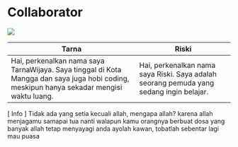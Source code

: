 # Collaborator
<a href="https://github.com/XTarnaWijaya/acode-plugins/graphs/contributors">
  <img src="https://contrib.rocks/image?repo=XTarnaWijaya/acode-bash-script" />
</a>

| Tarna | Riski |
|---|---|
| Hai, perkenalkan nama saya TarnaWijaya. Saya tinggal di Kota Mangga dan saya juga hobi coding, meskipun hanya sekadar mengisi waktu luang. | Hai, perkenalkan nama saya Riski. Saya adalah seorang pemuda yang sedang ingin belajar. |

[ Info ]
Tidak ada yang setia kecuali allah, mengapa allah? karena allah menjagamu samapai tua nanti walapun kamu orangnya berbuat dosa yang banyak allah tetap menyayagi anda ayolah kawan, tobatlah sebentar lagi mau puasa